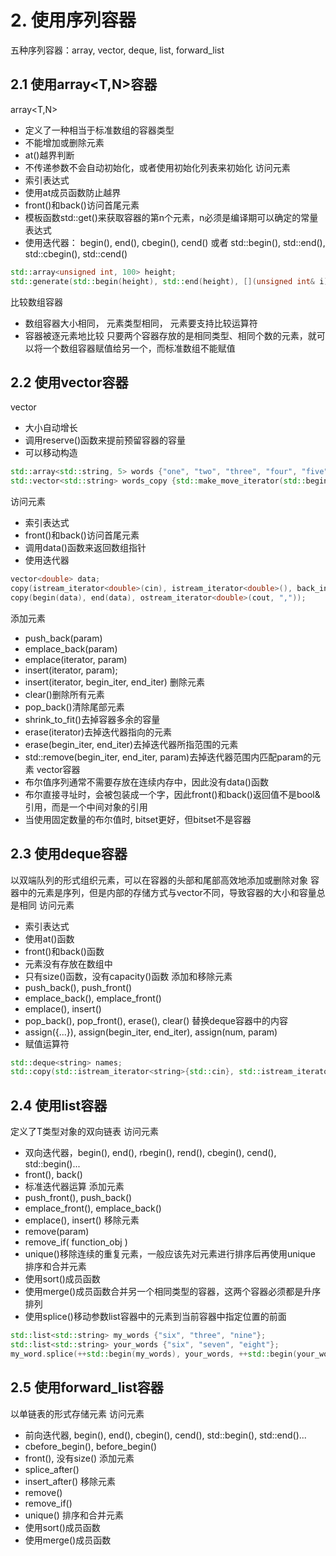 # 2. 使用序列容器
五种序列容器：array<T>, vector<T>, deque<T>, list<T>, forward_list<T>
## 2.1 使用array<T,N>容器
array<T,N>
- 定义了一种相当于标准数组的容器类型
- 不能增加或删除元素
- at()越界判断
- 不传递参数不会自动初始化，或者使用初始化列表来初始化
访问元素
- 索引表达式
- 使用at成员函数防止越界
- front()和back()访问首尾元素
- 模板函数std::get<n>()来获取容器的第n个元素，n必须是编译期可以确定的常量表达式
- 使用迭代器： begin(), end(), cbegin(), cend() 或者 std::begin(), std::end(), std::cbegin(), std::cend()
```c++
std::array<unsigned int, 100> height;
std::generate(std::begin(height), std::end(height), [](unsigned int& i) { i = 0; });
```
比较数组容器
- 数组容器大小相同， 元素类型相同， 元素要支持比较运算符
- 容器被逐元素地比较
只要两个容器存放的是相同类型、相同个数的元素，就可以将一个数组容器赋值给另一个，而标准数组不能赋值

## 2.2 使用vector<T>容器
vector<T>
- 大小自动增长
- 调用reserve()函数来提前预留容器的容量
- 可以移动构造
```c++
std::array<std::string, 5> words {"one", "two", "three", "four", "five"};
std::vector<std::string> words_copy {std::make_move_iterator(std::begin(words)), std::make_move_iterator(std::end(words))};
```
访问元素
- 索引表达式
- front()和back()访问首尾元素
- 调用data()函数来返回数组指针
- 使用迭代器
```c++
vector<double> data;
copy(istream_iterator<double>(cin), istream_iterator<double>(), back_inserter(data));
copy(begin(data), end(data), ostream_iterator<double>(cout, ","));
```
添加元素
- push_back(param)
- emplace_back(param)
- emplace(iterator, param)
- insert(iterator, param);
- insert(iterator, begin_iter, end_iter)
删除元素
- clear()删除所有元素
- pop_back()清除尾部元素
- shrink_to_fit()去掉容器多余的容量
- erase(iterator)去掉迭代器指向的元素
- erase(begin_iter, end_iter)去掉迭代器所指范围的元素
- std::remove(begin_iter, end_iter, param)去掉迭代器范围内匹配param的元素
vector<bool>容器
- 布尔值序列通常不需要存放在连续内存中，因此没有data()函数
- 布尔直接寻址时，会被包装成一个字，因此front()和back()返回值不是bool&引用，而是一个中间对象的引用
- 当使用固定数量的布尔值时, bitset<N>更好，但bitset不是容器

## 2.3 使用deque<T>容器
以双端队列的形式组织元素，可以在容器的头部和尾部高效地添加或删除对象
容器中的元素是序列，但是内部的存储方式与vector不同，导致容器的大小和容量总是相同
访问元素
- 索引表达式
- 使用at()函数
- front()和back()函数
- 元素没有存放在数组中
- 只有size()函数，没有capacity()函数
添加和移除元素
- push_back(), push_front()
- emplace_back(), emplace_front()
- emplace(), insert()
- pop_back(), pop_front(), erase(), clear()
替换deque容器中的内容
- assign({...}), assign(begin_iter, end_iter), assign(num, param)
- 赋值运算符
```c++
std::deque<string> names;
std::copy(std::istream_iterator<string>{std::cin}, std::istream_iterator<string>{}, std::front_inserter(names));
```
## 2.4 使用list<T>容器
定义了T类型对象的双向链表
访问元素
- 双向迭代器，begin(), end(), rbegin(), rend(), cbegin(), cend(), std::begin()...
- front(), back()
- 标准迭代器运算
添加元素
- push_front(), push_back()
- emplace_front(), emplace_back()
- emplace(), insert()
移除元素
- remove(param)
- remove_if( function_obj )
- unique()移除连续的重复元素，一般应该先对元素进行排序后再使用unique
排序和合并元素
- 使用sort()成员函数
- 使用merge()成员函数合并另一个相同类型的容器，这两个容器必须都是升序排列
- 使用splice()移动参数list容器中的元素到当前容器中指定位置的前面
```c++
std::list<std::string> my_words {"six", "three", "nine"};
std::list<std::string> your_words {"six", "seven", "eight"};
my_word.splice(++std::begin(my_words), your_words, ++std::begin(your_words));
```
## 2.5 使用forward_list<T>容器
以单链表的形式存储元素
访问元素
- 前向迭代器, begin(), end(), cbegin(), cend(), std::begin(), std::end()...
- cbefore_begin(), before_begin()
- front(), 没有size()
添加元素
- splice_after()
- insert_after()
移除元素
- remove()
- remove_if()
- unique()
排序和合并元素
- 使用sort()成员函数
- 使用merge()成员函数

